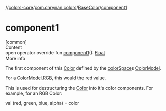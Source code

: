 //[colors-core](../../../index.md)/[com.chrynan.colors](../index.md)/[BaseColor](index.md)/[component1](component1.md)



# component1  
[common]  
Content  
open operator override fun [component1](component1.md)(): [Float](https://kotlinlang.org/api/latest/jvm/stdlib/kotlin/-float/index.html)  
More info  


The first component of this [Color](../-color/index.md) defined by the [colorSpace](color-space.md)s [ColorModel](../../com.chrynan.colors.space/-color-model/index.md).



For a [ColorModel.RGB](../../com.chrynan.colors.space/-color-space/index.md), this would the red value.



This is used for destructuring the [Color](../-color/index.md) into it's color components. For example, for an RGB Color:

val (red, green, blue, alpha) = color  



